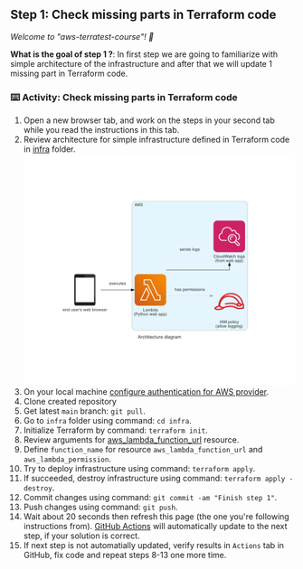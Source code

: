 <!--
  <<< Author notes: Step 1 >>>
  Choose 3-5 steps for your course.
  The first step is always the hardest, so pick something easy!
  Link to docs.github.com for further explanations.
  Encourage users to open new tabs for steps!
-->

## Step 1: Check missing parts in Terraform code

_Welcome to "aws-terratest-course"! :wave:_

**What is the goal of step 1 ?**: In first step we are going to familiarize with simple architecture of the infrastructure and after that we will update 1 missing part in Terraform code.

### :keyboard: Activity: Check missing parts in Terraform code

1. Open a new browser tab, and work on the steps in your second tab while you read the instructions in this tab.
2. Review architecture for simple infrastructure defined in Terraform code in [infra](infra) folder.![](../../design/architecture_diagram.png)
3. On your local machine [configure authentication for AWS provider](https://registry.terraform.io/providers/hashicorp/aws/latest/docs#authentication-and-configuration).
4. Clone created repository
5. Get latest ``main`` branch: ``git pull``.
6. Go to ``infra`` folder using command: ``cd infra``.
7. Initialize Terraform by command: ``terraform init``.
8. Review arguments for [aws_lambda_function_url](https://registry.terraform.io/providers/hashicorp/aws/latest/docs/resources/lambda_function_url.html) resource.
9. Define ``function_name`` for resource ``aws_lambda_function_url`` and ``aws_lambda_permission``.
10. Try to deploy infrastructure using command: ``terraform apply``.
11. If succeeded, destroy infrastructure using command: ``terraform apply -destroy``.
12. Commit changes using command: ``git commit -am "Finish step 1"``.
13. Push changes using command: ``git push``.
14. Wait about 20 seconds then refresh this page (the one you're following instructions from). [GitHub Actions](https://docs.github.com/en/actions) will automatically update to the next step, if your solution is correct.
15. If next step is not automatially updated, verify results in ``Actions`` tab in GitHub, fix code and repeat steps 8-13 one more time.
